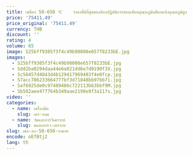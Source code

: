 ```yaml
---
title: เชล็อก 50-650 ℃    ราคาที่ดีที่สุดของห้องปฏิบัติการสอบเทียบอุณหภูมิบล็อกแห้งอุณหภูมิสูง
price: '75411.49'
price_original: '75411.49'
currency: THB
discount: ''
rating: 4
volume: 65
image: S25bff9305f3f4c49b98008e657f8233bE.jpg
images:
  - S25bff9305f3f4c49b98008e657f8233bE.jpg
  - Sdd2ba0294daa44e6a021dd6e7d0190f3X.jpg
  - Sc56457d4843d4b129417969483f4e0fcp.jpg
  - S7acc786233664777bf3d71848bb97bb7i.jpg
  - Saf6925de0c97489486c722113bb3bbf9M.jpg
  - Sb502aee477764b349aae2198e9f3a117s.jpg
video: ''
categories:
  - name: เครื่องมือ
    slug: เคร-องม
  - name: วัดและการวิเคราะห์
    slug: ดและการว-เคราะห
slug: เชล-อก-50-650-ราคาท
encode: oEfBtj2
lang: th
---
```

  